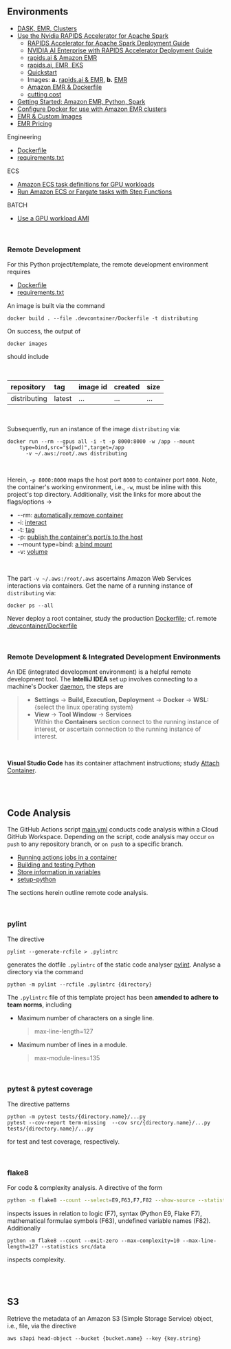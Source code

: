
<br>

## Environments

* [DASK, EMR, Clusters](https://yarn.dask.org/en/latest/aws-emr.html)
* [Use the Nvidia RAPIDS Accelerator for Apache Spark](https://docs.aws.amazon.com/emr/latest/ReleaseGuide/emr-spark-rapids.html)
  * [RAPIDS Accelerator for Apache Spark Deployment Guide](https://docs.nvidia.com/ai-enterprise/deployment/spark-rapids-accelerator/latest/emr.html)
  * [NVIDIA AI Enterprise with RAPIDS Accelerator Deployment Guide](https://docs.nvidia.com/ai-enterprise/deployment/spark-rapids-accelerator/latest/index.html)
  * [rapids.ai & Amazon EMR](https://docs.nvidia.com/ai-enterprise/deployment/spark-rapids-accelerator/latest/emr.html)
  * [rapids.ai, EMR, EKS](https://aws.amazon.com/blogs/containers/run-spark-rapids-ml-workloads-with-gpus-on-amazon-emr-on-eks/)
  * [Quickstart](https://docs.nvidia.com/spark-rapids/user-guide/latest/qualification/quickstart.html)
  * Images: **a.** [rapids.ai & EMR](https://gallery.ecr.aws/emr-on-eks/spark/emr-7.0.0-spark-rapids), **b.** [EMR](https://gallery.ecr.aws/emr-on-eks?page=1)
  * [Amazon EMR & Dockerfile](https://github.com/awslabs/data-on-eks/blob/main/ai-ml/emr-spark-rapids/examples/xgboost/Dockerfile)
  * [cutting cost](https://developer.nvidia.com/blog/accelerated-data-analytics-faster-time-series-analysis-with-rapids-cudf/)
* [Getting Started: Amazon EMR, Python, Spark](https://docs.aws.amazon.com/emr/latest/ManagementGuide/emr-gs.html#emr-getting-started-plan-and-configure)
* [Configure Docker for use with Amazon EMR clusters](https://docs.aws.amazon.com/emr/latest/ManagementGuide/emr-plan-docker.html)
* [EMR & Custom Images](https://docs.aws.amazon.com/emr/latest/EMR-on-EKS-DevelopmentGuide/docker-custom-images-steps.html)
* [EMR Pricing](https://aws.amazon.com/emr/pricing/)

Engineering
* [Dockerfile](https://docs.docker.com/reference/dockerfile/)
* [requirements.txt](https://pip.pypa.io/en/stable/reference/requirements-file-format/)

ECS
* [Amazon ECS task definitions for GPU workloads](https://docs.aws.amazon.com/AmazonECS/latest/developerguide/ecs-gpu.html)
* [Run Amazon ECS or Fargate tasks with Step Functions](https://docs.aws.amazon.com/step-functions/latest/dg/connect-ecs.html)

BATCH
* [Use a GPU workload AMI](https://docs.aws.amazon.com/batch/latest/userguide/batch-gpu-ami.html)




<br>

### Remote Development

For this Python project/template, the remote development environment requires

* [Dockerfile](../.devcontainer/Dockerfile)
* [requirements.txt](../.devcontainer/requirements.txt)

An image is built via the command

```shell
docker build . --file .devcontainer/Dockerfile -t distributing
```

On success, the output of

```shell
docker images
```

should include

<br>

| repository   | tag    | image id | created  | size     |
|:-------------|:-------|:---------|:---------|:---------|
| distributing | latest | $\ldots$ | $\ldots$ | $\ldots$ |


<br>

Subsequently, run an instance of the image `distributing` via:


```shell
docker run --rm --gpus all -i -t -p 8000:8000 -w /app --mount
    type=bind,src="$(pwd)",target=/app 
      -v ~/.aws:/root/.aws distributing
```

<br>

Herein, `-p 8000:8000` maps the host port `8000` to container port `8000`.  Note, the container's working environment,
i.e., `-w`, must be inline with this project's top directory.  Additionally, visit the links for more about the flags/options $\rightarrow$

* --rm: [automatically remove container](https://docs.docker.com/engine/reference/commandline/run/#:~:text=a%20container%20exits-,%2D%2Drm,-Automatically%20remove%20the)
* -i: [interact](https://docs.docker.com/engine/reference/commandline/run/#:~:text=and%20reaps%20processes-,%2D%2Dinteractive,-%2C%20%2Di)
* -t: [tag](https://docs.docker.com/get-started/02_our_app/#:~:text=Finally%2C%20the-,%2Dt,-flag%20tags%20your)
* -p: [publish the container's port/s to the host](https://docs.docker.com/engine/reference/commandline/run/#:~:text=%2D%2Dpublish%20%2C-,%2Dp,-Publish%20a%20container%E2%80%99s)
* --mount type=bind: [a bind mount](https://docs.docker.com/engine/storage/bind-mounts/#syntax)
* -v: [volume](https://docs.docker.com/engine/storage/volumes/)

<br>

The part `-v ~/.aws:/root/.aws` ascertains Amazon Web Services interactions via containers. Get the name of a running instance of ``distributing`` via:

```shell
docker ps --all
```

Never deploy a root container, study the production [Dockerfile](../Dockerfile); cf. remote [.devcontainer/Dockerfile](../.devcontainer/Dockerfile)

<br>

### Remote Development & Integrated Development Environments

An IDE (integrated development environment) is a helpful remote development tool.  The **IntelliJ
IDEA** set up involves connecting to a machine's Docker [daemon](https://www.jetbrains.com/help/idea/docker.html#connect_to_docker), the steps are


> * **Settings** $\rightarrow$ **Build, Execution, Deployment** $\rightarrow$ **Docker** $\rightarrow$ **WSL:** {select the linux operating system}
> * **View** $\rightarrow$ **Tool Window** $\rightarrow$ **Services** <br>Within the **Containers** section connect to the running instance of interest, or ascertain connection to the running instance of interest.

<br>

**Visual Studio Code** has its container attachment instructions; study [Attach Container](https://code.visualstudio.com/docs/devcontainers/attach-container).


<br>
<br>


## Code Analysis

The GitHub Actions script [main.yml](../.github/workflows/main.yml) conducts code analysis within a Cloud GitHub Workspace.  Depending on the script, code analysis may occur `on push` to any repository branch, or `on push` to a specific branch.

* [Running actions jobs in a container](https://docs.github.com/en/actions/writing-workflows/choosing-where-your-workflow-runs/running-jobs-in-a-container)
* [Building and testing Python](https://docs.github.com/en/actions/use-cases-and-examples/building-and-testing/building-and-testing-python)
* [Store information in variables](https://docs.github.com/en/actions/writing-workflows/choosing-what-your-workflow-does/store-information-in-variables)
* [setup-python](https://github.com/actions/setup-python#setup-python)

The sections herein outline remote code analysis.

<br>

### pylint

The directive

```shell
pylint --generate-rcfile > .pylintrc
```

generates the dotfile `.pylintrc` of the static code analyser [pylint](https://pylint.pycqa.org/en/latest/user_guide/checkers/features.html).  Analyse a directory via the command

```shell
python -m pylint --rcfile .pylintrc {directory}
```

The `.pylintrc` file of this template project has been **amended to adhere to team norms**, including

* Maximum number of characters on a single line.
  > max-line-length=127

* Maximum number of lines in a module.
  > max-module-lines=135


<br>


### pytest & pytest coverage

The directive patterns

```shell
python -m pytest tests/{directory.name}/...py
pytest --cov-report term-missing  --cov src/{directory.name}/...py tests/{directory.name}/...py
```

for test and test coverage, respectively.


<br>


### flake8

For code & complexity analysis.  A directive of the form

```bash
python -m flake8 --count --select=E9,F63,F7,F82 --show-source --statistics src/data
```

inspects issues in relation to logic (F7), syntax (Python E9, Flake F7), mathematical formulae symbols (F63), undefined variable names (F82).  Additionally

```shell
python -m flake8 --count --exit-zero --max-complexity=10 --max-line-length=127 --statistics src/data
```

inspects complexity.


<br>
<br>

## S3

Retrieve the metadata of an Amazon S3 (Simple Storage Service) object, i.e., file, via the directive

```shell
aws s3api head-object --bucket {bucket.name} --key {key.string}
```

<br>
<br>

<br>
<br>

<br>
<br>

<br>
<br>
